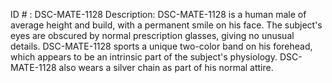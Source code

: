 ID # : DSC-MATE-1128
Description: DSC-MATE-1128 is a human male of average height and build, with a permanent smile on his face. The subject's eyes are obscured by normal prescription glasses, giving no unusual details. DSC-MATE-1128 sports a unique two-color band on his forehead, which appears to be an intrinsic part of the subject's physiology. DSC-MATE-1128 also wears a silver chain as part of his normal attire.